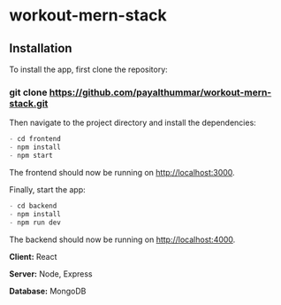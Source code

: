 # workout-mern-stack

## Installation

To install the app, first clone the repository:

### git clone https://github.com/payalthummar/workout-mern-stack.git

Then navigate to the project directory and install the dependencies:
 
```javascript
- cd frontend
- npm install
- npm start
```

The frontend should now be running on [http://localhost:3000](http://localhost:3000).

Finally, start the app:

```javascript
- cd backend
- npm install
- npm run dev
```

The backend should now be running on [http://localhost:4000](http://localhost:4000).

**Client:** React

**Server:** Node, Express

**Database:** MongoDB
